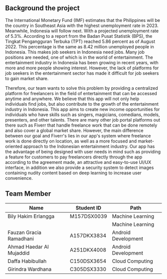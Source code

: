 ## Background the project

The International Monetary Fund (IMF) estimates that the Philippines will be the country in Southeast Asia with the highest unemployment rate in 2023. Meanwhile, Indonesia will follow next. With a projected unemployment rate of 5.3%. According to a report from the Badan Pusat Statistik (BPS), the Tingkat Pengangguran Terbuka (TPT) reached 5.86 percent as of August 2022. This percentage is the same as 8.42 million unemployed people in Indonesia. This makes job seekers in Indonesia need jobs. Many job positions are needed, one of which is in the world of entertainment. The entertainment industry in Indonesia has been growing in recent years, with more and more people showing interest. However, the lack of platforms for job seekers in the entertainment sector has made it difficult for job seekers to gain market share.

Therefore, our team wants to solve this problem by providing a centralized platform for freelancers in the field of entertainment that can be accessed anytime and anywhere. We believe that this app will not only help individuals find jobs, but also contribute to the growth of the entertainment industry in Indonesia. This app aims to create new income opportunities for individuals who have skills such as singers, magicians, comedians, models, presenters, and other talents. There are many other job portal platforms out there such as Fiverr that handle freelance work that can be done remotely and also cover a global market share. However, the main difference between our goal and Fiverr's lies in our app's system where freelance work is done directly on location, as well as a more focused and market-oriented approach to the Indonesian entertainment industry. Our app has the advantage of being designed with user needs in mind such as providing a feature for customers to pay freelancers directly through the app according to the agreement made, an attractive and easy-to-use UI/UX interface, in addition we also provide a security system to detect images containing nudity content based on deep learning to increase user convenience.

## Team Member

| Name                     | Student ID  | Path                |
| ------------------------ | ----------- | ------------------- |
| Bily Hakim Erlangga      | M157DSX0039 | Machine Learning    |
|                          |             | Machine Learning    |
| Fauzan Gracia Ramadhani  | A157DKX3834 | Android Development |
| Ahmad Haedar Al Mujaddid | A251DKX4008 | Android Development |
| Daffa Habibullah         | C150DSX3654 | Cloud Computing     |
| Girindra Wardhana        | C305DSX3330 | Cloud Computing     |
